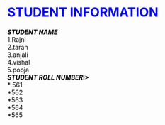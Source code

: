 <html>
<h1>  STUDENT INFORMATION</h1>
<font color="black">
  <body text="blue">
  <b><i> STUDENT NAME</i></b><br>
  1.Rajni<br>
  2.taran<br>
  3.anjali<br>
  4.vishal<br>
  5.pooja<br>
  <b><i>STUDENT ROLL NUMBER</i>I></b><br>
    * 561 <br>
    *562<br>
    *563<br>
    *564<br>
    *565<br>
  </font>
  </body>
</body>
</html>
